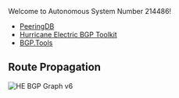 Welcome to Autonomous System Number 214486!

* [PeeringDB](https://www.peeringdb.com/net/36858)
* [Hurricane Electric BGP Toolkit](https://bgp.he.net/AS214486)
* [BGP.Tools](https://bgp.tools/as/214486)

## Route Propagation
![HE BGP Graph v6]([https://bgp.tools/pathimg/214486-default])
